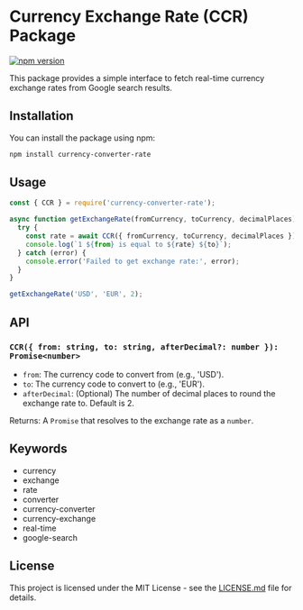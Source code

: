# Currency Exchange Rate (CCR) Package

[![npm version](https://badge.fury.io/js/currency-converter-rate.svg)](https://badge.fury.io/js/currency-converter-rate)

This package provides a simple interface to fetch real-time currency exchange rates from Google search results.

## Installation

You can install the package using npm:

```bash
npm install currency-converter-rate
```

## Usage

```javascript
const { CCR } = require('currency-converter-rate');

async function getExchangeRate(fromCurrency, toCurrency, decimalPlaces) {
  try {
    const rate = await CCR({ fromCurrency, toCurrency, decimalPlaces });
    console.log(`1 ${from} is equal to ${rate} ${to}`);
  } catch (error) {
    console.error('Failed to get exchange rate:', error);
  }
}

getExchangeRate('USD', 'EUR', 2);
```

## API

### `CCR({ from: string, to: string, afterDecimal?: number }): Promise<number>`

- `from`: The currency code to convert from (e.g., 'USD').
- `to`: The currency code to convert to (e.g., 'EUR').
- `afterDecimal`: (Optional) The number of decimal places to round the exchange rate to. Default is 2.

Returns: A `Promise` that resolves to the exchange rate as a `number`.

## Keywords

- currency
- exchange
- rate
- converter
- currency-converter
- currency-exchange
- real-time
- google-search

## License

This project is licensed under the MIT License - see the [LICENSE.md](LICENSE.md) file for details.